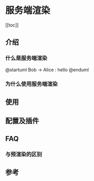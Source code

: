 # 服务端渲染

<Badge text="Support in 2.8.0+"/>

[[toc]]

## 介绍

### 什么是服务端渲染

@startuml Bob -> Alice : hello @enduml

### 为什么使用服务端渲染

## 使用

## 配置及插件

## FAQ

### 与预渲染的区别

## 参考
